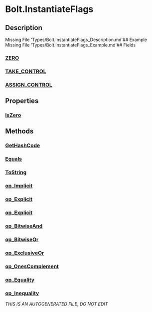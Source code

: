 # Bolt.InstantiateFlags
## Description
Missing File 'Types/Bolt.InstantiateFlags_Description.md'## Example
Missing File 'Types/Bolt.InstantiateFlags_Example.md'## Fields
### [ZERO](Bolt.InstantiateFlags/F/ZERO.md)
### [TAKE_CONTROL](Bolt.InstantiateFlags/F/TAKE_CONTROL.md)
### [ASSIGN_CONTROL](Bolt.InstantiateFlags/F/ASSIGN_CONTROL.md)
## Properties
### [IsZero](Bolt.InstantiateFlags/P/IsZero.md)
## Methods
### [GetHashCode](Bolt.InstantiateFlags/M/GetHashCode.md)
### [Equals](Bolt.InstantiateFlags/M/Equals.md)
### [ToString](Bolt.InstantiateFlags/M/ToString.md)
### [op_Implicit](Bolt.InstantiateFlags/M/op_Implicit.md)
### [op_Explicit](Bolt.InstantiateFlags/M/op_Explicit.md)
### [op_Explicit](Bolt.InstantiateFlags/M/op_Explicit.md)
### [op_BitwiseAnd](Bolt.InstantiateFlags/M/op_BitwiseAnd.md)
### [op_BitwiseOr](Bolt.InstantiateFlags/M/op_BitwiseOr.md)
### [op_ExclusiveOr](Bolt.InstantiateFlags/M/op_ExclusiveOr.md)
### [op_OnesComplement](Bolt.InstantiateFlags/M/op_OnesComplement.md)
### [op_Equality](Bolt.InstantiateFlags/M/op_Equality.md)
### [op_Inequality](Bolt.InstantiateFlags/M/op_Inequality.md)

*THIS IS AN AUTOGENERATED FILE, DO NOT EDIT*

